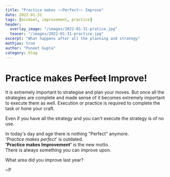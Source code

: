 ```yaml
---
title: "Practice makes ~~Perfect~~ Improve"
date: 2022-01-31
tags: [mindset, improvement, practice]
header:
  overlay_image: "/images/2022-01-31-pratice.jpg"
  teaser: "/images/2022-01-31-practice.jpg"
excerpt: "What happens after all the planning and strategy"
mathjax: true
author: "Puneet Gupta"
category: blog
---
```


# Practice makes ~~Perfect~~ Improve!

It is extremely important to strategise and plan your moves. But once all the strategies are complete and made sense of it becomes extremely important to execute them as well. Execution or practice is required to complete the task or hone your craft.

Even if you have all the strategy and you can't execute the strategy is of no use.

In today's day and age there is nothing "Perfect" anymore. <br />
'*Practice makes perfect*' is outdated. <br />
**'Practice makes Improvement'** is the new motto.<br />
There is always something you can improve upon.

What area did you improve last year?

~P
